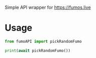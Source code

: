 Simple API wrapper for https://fumos.live

# Usage
```py
from fumoAPI import pickRandomFumo

print(await pickRandomFumo())
```
